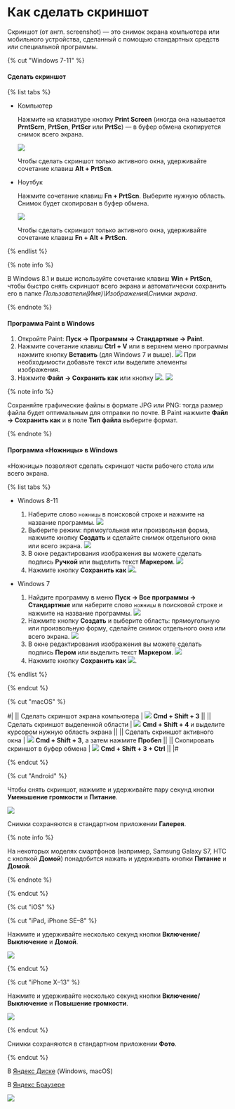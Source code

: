 # Как сделать скриншот

Скриншот (от англ. screenshot) — это снимок экрана компьютера или мобильного устройства, сделанный с помощью стандартных средств или специальной программы.

{% cut "Windows 7-11" %}

#### Сделать скриншот

{% list tabs %}

- Компьютер

  Нажмите на клавиатуре кнопку **Print Screen** (иногда она называется **PrntScrn**, **PrtScn**, **PrtScr** или **PrtSc**) — в буфер обмена скопируется снимок всего экрана.
  
  ![](../assets/usefull-tips/screenshot/windows/klava10.png)
  
  Чтобы сделать скриншот только активного окна, удерживайте сочетание клавиш **Alt + PrtScn**.

- Ноутбук

  Нажмите сочетание клавиш **Fn + PrtScn**. Выберите нужную область. Снимок будет скопирован в буфер обмена.
  
  ![](../assets/usefull-tips/screenshot/windows/klava11.png)
  
  Чтобы сделать скриншот только активного окна, удерживайте сочетание клавиш **Fn + Alt + PrtScn**.

{% endlist %}

{% note info %}

В Windows 8.1 и выше используйте сочетание клавиш **Win + PrtScn**, чтобы быстро снять скриншот всего экрана и автоматически сохранить его в папке _Пользователи\(Имя)\Изображения\Снимки экрана_.

{% endnote %}

#### Программа Paint в Windows

1. Откройте Paint: **Пуск → Программы → Стандартные → Paint**.
2. Нажмите сочетание клавиш **Ctrl + V** или в верхнем меню программы нажмите кнопку **Вставить** (для Windows 7 и выше).
![](../assets/usefull-tips/screenshot/windows/scissors-paste.png)
При необходимости добавьте текст или выделите элементы изображения.
3. Нажмите **Файл → Сохранить как** или кнопку ![](../assets/usefull-tips/screenshot/windows/save-button.png).
![](../assets/usefull-tips/screenshot/windows/scissors-save3.png)

{% note info %}

Сохраняйте графические файлы в формате JPG или PNG: тогда размер файла будет оптимальным для отправки по почте. В Paint нажмите **Файл → Сохранить как** и в поле **Тип файла** выберите формат.

{% endnote %}

#### Программа «Ножницы» в Windows

«Ножницы» позволяют сделать скриншот части рабочего стола или всего экрана.

{% list tabs %}

- Windows 8-11

  1. Наберите слово `ножницы` в поисковой строке и нажмите на название программы.
  ![](../assets/usefull-tips/screenshot/windows/scissors-w11.png)
  2. Выберите режим: прямоугольная или произвольная форма, нажмите кнопку **Создать** и сделайте снимок отдельного окна или всего экрана.
  ![](../assets/usefull-tips/screenshot/windows/scissors-form-w11.png)
  3. В окне редактирования изображения вы можете сделать подпись **Ручкой** или выделить текст **Маркером**.
  ![](../assets/usefull-tips/screenshot/windows/scissors-mark-w11.png)
  4. Нажмите кнопку **Сохранить как** ![](../assets/usefull-tips/screenshot/windows/save-button-w11.png).

- Windows 7

  1. Найдите программу в меню **Пуск → Все программы → Стандартные** или наберите слово `ножницы` в поисковой строке и нажмите на название программы.
  ![](../assets/usefull-tips/screenshot/windows/scissors.png)
  2. Нажмите кнопку **Создать** и выберите область: прямоугольную или произвольную форму, сделайте снимок отдельного окна или всего экрана.
  ![](../assets/usefull-tips/screenshot/windows/scissors-form.png)
  3. В окне редактирования изображения вы можете сделать подпись **Пером** или выделить текст **Маркером**.
  ![](../assets/usefull-tips/screenshot/windows/scissors-mark.png)
  4. Нажмите кнопку **Сохранить как** ![](../assets/usefull-tips/screenshot/windows/save-button.png).

{% endlist %}

{% endcut %}

{% cut "macOS" %}

#|
|| Сделать скриншот экрана компьютера | ![](../assets/usefull-tips/screenshot/macos/looped-square.png) **Cmd + Shift + 3** ||
|| Сделать скриншот выделенной области | ![](../assets/usefull-tips/screenshot/macos/looped-square.png) **Cmd + Shift + 4** и выделите курсором нужную область экрана ||
|| Сделать скриншот активного окна | ![](../assets/usefull-tips/screenshot/macos/looped-square.png) **Cmd + Shift + 3**, а затем нажмите **Пробел** ||
|| Скопировать скриншот в буфер обмена | ![](../assets/usefull-tips/screenshot/macos/looped-square.png) **Cmd + Shift + 3 + Ctrl** ||
|#

{% endcut %}

{% cut "Android" %}

Чтобы снять скриншот, нажмите и удерживайте пару секунд кнопки **Уменьшение громкости** и **Питание**.

![](../assets/usefull-tips/screenshot/android/scn-android.png)

Снимки сохраняются в стандартном приложении **Галерея**.

{% note info %}

На некоторых моделях смартфонов (например, Samsung Galaxy S7, HTC с кнопкой **Домой**) понадобится нажать и удерживать кнопки **Питание** и **Домой**.

{% endnote %}

{% endcut %}

{% cut "iOS" %}

{% cut "iPad, iPhone SE–8" %}

Нажмите и удерживайте несколько секунд кнопки **Включение/Выключение** и **Домой**.

![](../assets/usefull-tips/screenshot/ios/scn-iphone-7.png)

{% endcut %}

{% cut "iPhone X–13" %}

Нажмите и удерживайте несколько секунд кнопки **Включение/Выключение** и **Повышение громкости**.

![](../assets/usefull-tips/screenshot/ios/scn-ios.png)

{% endcut %}

Снимки сохраняются в стандартном приложении **Фото**.

{% endcut %}

В [Яндекс Диске](https://yandex.ru/support/disk-desktop-windows/screenshots.html) (Windows, macOS)

В [Яндекс Браузере](https://yandex.ru/support/browser/working-with-files/screenshots.html)

[![](../assets/buttons/contact-support.svg)](../troubleshooting/troubleshooting.md#not_working_properly)
